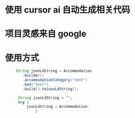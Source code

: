# 使用 cursor ai 自动生成相关代码
# 项目灵感来自 google 

# 使用方式
```java
     String jsonLdString = Accommodation
        .builder()
        .accommodationCategory("test")
        .bed("test")
        .build().toJsonLdString();
```

```java
      String jsonLdString = "";
      try {
          jsonLdString = Accommodation.
              }
```
